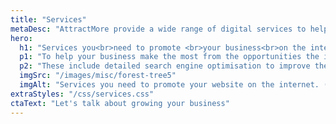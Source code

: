 ```yaml
---
title: "Services"
metaDesc: "AttractMore provide a wide range of digital services to help you make the most of your website and your investment in digital technologies."
hero:
  h1: "Services you<br>need to promote <br>your business<br>on the internet"
  p1: "To help your business make the most from the opportunities the internet offers, we provide a wide range of professional services to our clients."
  p2: "These include detailed search engine optimisation to improve the visibility of your organisation online and creative design to help you stand out from the crowd."
  imgSrc: "/images/misc/forest-tree5"
  imgAlt: "Services you need to promote your website on the internet. (Photo by Pixabay from Pexels: https://www.pexels.com/photo/tree-with-brunch-and-green-leaves-during-sunset-70365/)"
extraStyles: "/css/services.css"
ctaText: "Let's talk about growing your business"
---
```

